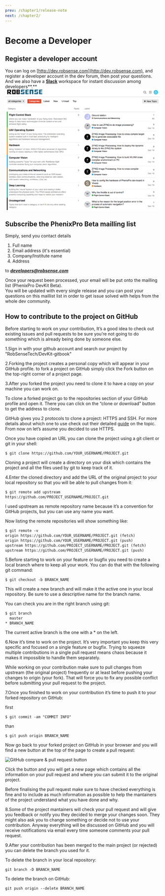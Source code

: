 ```yaml
---
prev: /chapter1/release-note
next: /chapter2/
---
```

# Become a Developer

## Register a developer account

You can log on [http://dev.robsense.com](http://dev.robsense.com), and register a developer account in the dev forum, then post your questions. And we also have a [**Slack**](https://slack-invitation-auto.herokuapp.com) workspace for instant discussion among developers**.**  
![](../.vuepress/public/pictures/chapter1/forum.png)

## Subscribe the PhenixPro Beta mailling list

Simply, send you contact details

1. Full name
2. Email address \(it's essential\)
3. Company/Institute name
4. Address

to _**developers@robsense.com**_

Once your request been processed, your email will be put onto the mailling list \(PhenixPro DevKit Beta\).  
You will be updated with every single release and you can post your questions on this maillist list in order to get issue solved with helps from the whole dev community.

## How to contribute to the project on GitHub

Before starting to work on your contribution, It’s a good idea to check out existing issues and pull requests to be sure you’re not going to do something which is already being done by someone else.

1.Sign in with your github account and search our project by "RobSenseTech/DevKit-gitbook"

2.Forking the project creates a personal copy which will appear in your GitHub profile. to fork a project on GitHub simply click the Fork button on the top-right corner of a project page.

3.After you forked the project you need to clone it to have a copy on your machine you can work on.

To clone a forked project go to the repositories section of your GitHub profile and open it. There you can click on the “clone or download” button to get the address to clone.

GitHub gives you 2 protocols to clone a project: HTTPS and SSH. For more details about which one to use check out their detailed [guide](https://help.github.com/articles/which-remote-url-should-i-use/) on the topic. From now on let’s assume you decided to use HTTPS.

Once you have copied an URL you can clone the project using a git client or git in your shell:

```text
$ git clone https://github.com/YOUR_USERNAME/PROJECT.git
```

Cloning a project will create a directory on your disk which contains the project and all the files used by git to keep track of it.

4.Enter the cloned directory and add the URL of the original project to your local repository so that you will be able to pull changes from it:

```text
$ git remote add upstream https://github.com/PROJECT_USERNAME/PROJECT.git
```

I used upstream as remote repository name because it’s a convention for GitHub projects, but you can use any name you want.

Now listing the remote repositories will show something like:

```text
$ git remote -v
origin https://github.com/YOUR_USERNAME/PROJECT.git (fetch)
origin https://github.com/YOUR_USERNAME/PROJECT.git (push)
upstream https://github.com/PROJECT_USERNAME/PROJECT.git (fetch)
upstream https://github.com/PROJECT_USERNAME/PROJECT.git (push)
```

5.Before starting to work on your feature or bugfix you need to create a local branch where to keep all your work. You can do that with the following git command:

```text
$ git checkout -b BRANCH_NAME
```

This will create a new branch and will make it the active one in your local repository. Be sure to use a descriptive name for the branch name.

You can check you are in the right branch using git:

```text
$ git branch
  master
* BRANCH_NAME
```

The current active branch is the one with a \* on the left.

6.Now it’s time to work on the project. It’s very important you keep this very specific and focused on a single feature or bugfix. Trying to squeeze multiple contributions in a single pull request means chaos because it makes it impossible to handle them separately.

While working on your contribution make sure to pull changes from upstream \(the original project\) frequently or at least before pushing your changes to origin \(your fork\). That will force you to fix any possible conflict before submitting your pull request to the project.

7.Once you finished to work on your contribution it’s time to push it to your forked repository on GitHub:

first

```text
$ git commit -am "COMMIT INFO"
```

than

```text
$ git push origin BRANCH_NAME
```

Now go back to your forked project on GitHub in your browser and you will find a new button at the top of the page to create a pull request:

![GitHub compare &amp; pull request button](http://blog.davidecoppola.com/wp-content/uploads/2016/11/GitHub-compare_and_pull_request_button.png)

Click the button and you will get a new page which contains all the information on your pull request and where you can submit it to the original project.

Before finalising the pull request make sure to have checked everything is fine and to include as much information as possible to help the mantainers of the project understand what you have done and why.

8.Some of the project mantainers will check your pull request and will give you feedback or notify you they decided to merge your changes soon. They might also ask you to change something or decide not to use your contribution. Anyway everything will be discussed on GitHub and you will receive notifications via email every time someone comments your pull request.

9.After your contribution has been merged to the main project \(or rejected\) you can delete the branch you used for it.

To delete the branch in your local repository:

```text
git branch -D BRANCH_NAME
```

To delete the branch on GitHub:

```text
git push origin --delete BRANCH_NAME
```


